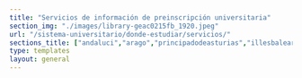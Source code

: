 ```yaml
---
title: "Servicios de información de preinscripción universitaria"
section_img: "./images/library-geac0215fb_1920.jpeg"
url: "/sistema-universitario/donde-estudiar/servicios/"
sections_title: ["andaluci","arago","principadodeasturias","illesbalears","canaria","Cantabri","castillayleon","castillalamancha","cataluna","comunitatvalenciana","extremadur","galici","comunidaddemadrid","regiondemurcia","comunidadforaldenavarra","paisvasco","larioja"]
type: templates
layout: general
---
```

